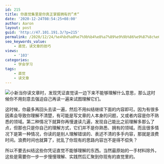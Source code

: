 ```yaml
---
id: 215
title: 你直觉集里是你真正掌握拥有的”术“
date: '2020-12-24T08:54:25+08:00'
author: Aaron
layout: post
guid: 'http://47.101.191.3/?p=215'
permalink: /2020/12/24/%e4%bd%a0%e7%9b%b4%e8%a7%89%e9%9b%86%e9%87%8c%e6%98%af%e4%bd%a0%e7%9c%9f%e6%ad%a3%e6%8e%8c%e6%8f%a1%e6%8b%a5%e6%9c%89%e7%9a%84%e6%9c%af/
seo_keywords_value:
    - 直觉，读文章的技巧
views:
    - '103'
categories:
    - 学会学习
tags:
    - 直觉
    - 读文章
---
```


![小新](https://s3.ax1x.com/2020/12/02/D5LRGF.jpg)当你读文章时，发现凭证直觉读一边下来不能够理解什么意思，那么这时候你不用刻意去强迫自己再读一遍来试图理解它们。

这时候，你最多再回头去读一遍，然后不用纠结继续下面的内容即可。因为有很多因素会导致你理解不清楚，有可能是写文章的人本身的问题，又或者内容是你不熟悉的领域。第二种情况下就算你再慢速读几遍，发现自己能比之前理解多那么了点，但那也只是你自己的理解方式，它们并不是你熟悉、拥有的领域。而且很多情况下是第一种情况，你读的是别人理解错误的、表述不清的多手内容，那就是浪费时间。浪费时间也就算了，扰乱了你现有的思路内容岂不是得不偿失？

所以不要去纠结这些你凭证直觉不能够理解的东西。当然最原始的一手材料除外，这些是需要你一步一步慢慢理解、实践然后汇聚到你现有的直觉里的。